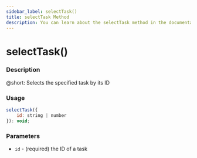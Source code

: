 ```yaml
---
sidebar_label: selectTask()
title: selectTask Method
description: You can learn about the selectTask method in the documentation of the DHTMLX JavaScript To Do List library. Browse developer guides and API reference, try out code examples and live demos, and download a free 30-day evaluation version of DHTMLX To Do List.
---
```


# selectTask()

### Description

@short: Selects the specified task by its ID

### Usage

~~~js
selectTask({
    id: string | number
}): void;
~~~

### Parameters

- `id` - (required) the ID of a task